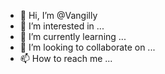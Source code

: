 - 👋 Hi, I’m @Vangilly
- 👀 I’m interested in ...
- 🌱 I’m currently learning ...
- 💞️ I’m looking to collaborate on ...
- 📫 How to reach me ...

<!---
Vangilly/Vangilly is a ✨ special ✨ repository because its `README.md` (this file) appears on your GitHub profile.
You can click the Preview link to take a look at your changes.
--->
